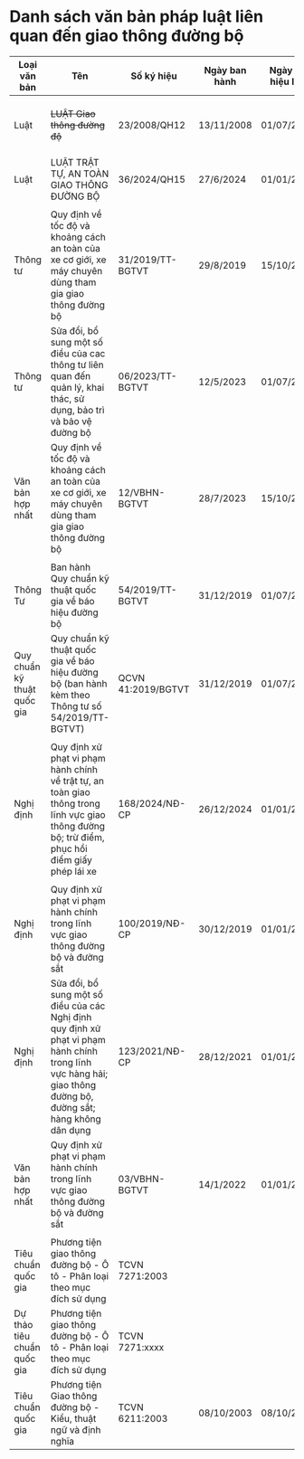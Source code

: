 # Danh sách văn bản pháp luật liên quan đến giao thông đường bộ

| Loại văn bản                | Tên                                                                                                                                                             | Số ký hiệu         | Ngày ban hành | Ngày có hiệu lực | Hiệu lực              | Nguồn    | Xem online              |
| --------------------------- | --------------------------------------------------------------------------------------------------------------------------------------------------------------- | ------------------ | ------------- | ---------------- | --------------------- | -------- | ----------------------- |
| Luật                        | ~~LUẬT Giao thông đường độ~~                                                                                                                                    | 23/2008/QH12       | 13/11/2008    | 01/07/2009       | Hết hiệu lực toàn bộ  | [0]      | [CSDLQG về VBPL][0]     |
| Luật                        | LUẬT TRẬT TỰ, AN TOÀN GIAO THÔNG ĐƯỜNG BỘ                                                                                                                       | 36/2024/QH15       | 27/6/2024     | 01/01/2025       | Còn hiệu lực          | [4]      |                         |
|                             |                                                                                                                                                                 |                    |               |                  |                       |          |                         |
| Thông tư                    | Quy định về tốc độ và khoảng cách an toàn của xe cơ giới, xe máy chuyên dùng tham gia giao thông đường bộ                                                       | 31/2019/TT-BGTVT   | 29/8/2019     | 15/10/2019       | Hết hiệu lực một phần | [1]      | [CSDLQG về VBPL][1]     |
| Thông tư                    | Sửa đổi, bổ sung một số điều của cac thông tư liên quan đến quản lý, khai thác, sử dụng, bảo trì và bảo vệ đường bộ                                             | 06/2023/TT-BGTVT   | 12/5/2023     | 01/07/2023       | Hết hiệu lực một phần | [9]      | [CSDLQG về VBPL][9]     |
| Văn bản hợp nhất            | Quy định về tốc độ và khoảng cách an toàn của xe cơ giới, xe máy chuyên dùng tham gia giao thông đường bộ                                                       | 12/VBHN-BGTVT      | 28/7/2023     | 15/10/2019       | Còn hiệu lực          | [2], [5] | [Công báo Chính phủ][5] |
|                             |                                                                                                                                                                 |                    |               |                  |                       |          |                         |
| Thông Tư                    | Ban hành Quy chuẩn kỹ thuật quốc gia về báo hiệu đường bộ                                                                                                       | 54/2019/TT-BGTVT   | 31/12/2019    | 01/07/2020       | Còn hiệu lực          | [3]      | [CSDLQG về VBPL][3]     |
| Quy chuẩn kỹ thuật quốc gia | Quy chuẩn kỹ thuật quốc gia về báo hiệu đường bộ (ban hành kèm theo Thông tư số 54/2019/TT-BGTVT)                                                               | QCVN 41:2019/BGTVT | 31/12/2019    | 01/07/2020       | Còn hiệu lực          | [3]      | [CSDLQG về VBPL][3]     |
|                             |                                                                                                                                                                 |                    |               |                  |                       |          |                         |
| Nghị định                   | Quy định xử phạt vi phạm hành chính về trật tự, an toàn giao thông trong lĩnh vực giao thông đường bộ; trừ điểm, phục hồi điểm giấy phép lái xe                 | 168/2024/NĐ-CP     | 26/12/2024    | 01/01/2025       | Còn hiệu lực          | [14]     | [CSDLQG về VBPL][14]    |
|                             |                                                                                                                                                                 |                    |               |                  |                       |          |                         |
| Nghị định                   | Quy định xử phạt vi phạm hành chính trong lĩnh vực giao thông đường bộ và đường sắt                                                                             | 100/2019/NĐ-CP     | 30/12/2019    | 01/01/2020       | Hết hiệu lực một phần | [6]      | [CSDLQG về VBPL][6]     |
| Nghị định                   | Sửa đổi, bổ sung một số điều của các Nghị định quy định xử phạt vi phạm hành chính trong lĩnh vực hàng hải; giao thông đường bộ, đường sắt; hàng không dân dụng | 123/2021/NĐ-CP     | 28/12/2021    | 01/01/2022       | Còn hiệu lực          | [7]      | [CSDLQG về VBPL][7]     |
| Văn bản hợp nhất            | Quy định xử phạt vi phạm hành chính trong lĩnh vực giao thông đường bộ và đường sắt                                                                             | 03/VBHN-BGTVT      | 14/1/2022     | 01/01/2022       | Còn hiệu lực          | [8]      |                         |
|                             |                                                                                                                                                                 |                    |               |                  |                       |          |                         |
| Tiêu chuẩn quốc gia         | Phương tiện giao thông đường bộ - Ô tô - Phân loại theo mục đích sử dụng                                                                                        | TCVN 7271:2003     |               |                  |                       | [11]     | [Cục đăng kiểm][11]     |
| Dự thảo tiêu chuẩn quốc gia | Phương tiện giao thông đường bộ - Ô tô - Phân loại theo mục đích sử dụng                                                                                        | TCVN 7271:xxxx     |               |                  |                       | [10]     |                         |
| Tiêu chuẩn quốc gia         | Phương tiện Giao thông đường bộ - Kiểu, thuật ngữ và định nghĩa                                                                                                 | TCVN 6211:2003     | 08/10/2003    | 08/10/2003       |                       | [12]     | [Cục đăng kiểm][13]     |

[0]: https://vbpl.vn/TW/Pages/vbpq-toanvan.aspx?ItemID=12333
[4]: https://congan.phuyen.gov.vn/laws/detail/Luat-trat-tu-an-toan-giao-thong-duong-bo-2024-987/
[1]: https://vbpl.vn/TW/Pages/vbpq-toanvan.aspx?ItemID=138236
[2]: https://mt.gov.vn/vn/tin-tuc/90983/hop-nhat-thong-tu-quy-dinh-ve-toc-do-va-khoang-cach-an-toan-cua-xe-co-gioi--xe-may-chuyen-dung-tham-gia-giao-thong-tren-duong-bo.aspx
[3]: https://vbpl.vn/TW/Pages/vbpq-toanvan.aspx?ItemID=143468
[5]: https://congbao.chinhphu.vn/noi-dung-van-ban-so-12-vbhn-bgtvt-40704
[6]: https://vbpl.vn/TW/Pages/vbpq-toanvan.aspx?ItemID=140152
[7]: https://vbpl.vn/TW/Pages/vbpq-toanvan.aspx?ItemID=153339
[8]: https://mt.gov.vn/tk/tin-tuc/78193/hop-nhat-nghi-dinh-quy-dinh-xu-phat-vi-pham-hanh-chinh-trong-linh-vuc-giao-thong-duong-bo-va-duong-sat.aspx
[9]: https://vbpl.vn/TW/Pages/vbpq-toanvan.aspx?ItemID=161092
[11]: http://www.vr.org.vn/en-us/contents/Rules/Lists/Rules/Attachments/21/TCVN7271.2003.pdf
[10]: https://mt.gov.vn/vn/pages/chitietduthao.aspx?iDuThao=1780
[12]: https://www.stic.com.vn/vi/laws/detail/TCVN-6211-2003-Phuong-tien-Giao-thong-duong-bo-Kieu-thuat-ngu-va-dinh-nghia-18/
[13]: http://www.vr.org.vn/contents/Rules/Lists/Rules/Attachments/20/TCVN6211.2003.pdf
[14]: https://vbpl.vn/TW/Pages/vbpq-toanvan.aspx?ItemID=173920
